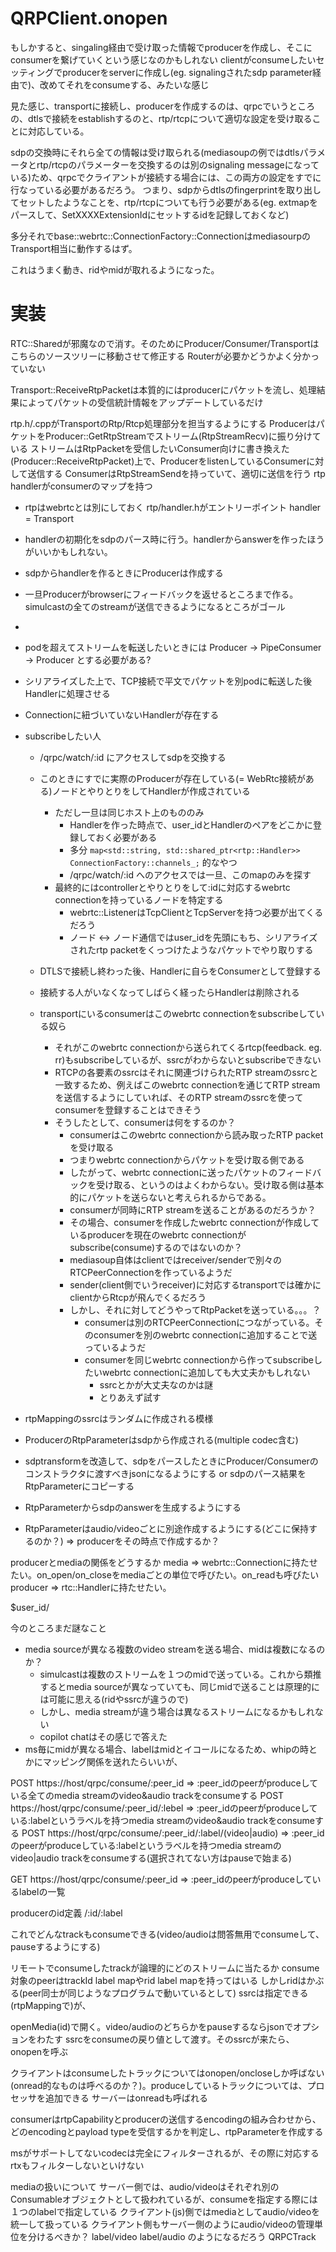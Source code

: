# QRPClient.onopen

もしかすると、singaling経由で受け取った情報でproducerを作成し、そこにconsumerを繋げていくという感じなのかもしれない
clientがconsumeしたいセッティングでproducerをserverに作成し(eg. signalingされたsdp parameter経由で)、改めてそれをconsumeする、みたいな感じ

見た感じ、transportに接続し、producerを作成するのは、qrpcでいうところの、dtlsで接続をestablishするのと、rtp/rtcpについて適切な設定を受け取ることに対応している。

sdpの交換時にそれら全ての情報は受け取られる(mediasoupの例ではdtlsパラメータとrtp/rtcpのパラメーターを交換するのは別のsignaling messageになっている)ため、qrpcでクライアントが接続する場合には、この両方の設定をすでに行なっている必要があるだろう。
つまり、sdpからdtlsのfingerprintを取り出してセットしたようなことを、rtp/rtcpについても行う必要がある(eg. extmapをパースして、SetXXXXExtensionIdにセットするidを記録しておくなど)

多分それでbase::webrtc::ConnectionFactory::ConnectionはmediasourpのTransport相当に動作するはず。

これはうまく動き、ridやmidが取れるようになった。

# 実装

RTC::Sharedが邪魔なので消す。そのためにProducer/Consumer/Transportはこちらのソースツリーに移動させて修正する
Routerが必要かどうかよく分かっていない

Transport::ReceiveRtpPacketは本質的にはproducerにパケットを流し、処理結果によってパケットの受信統計情報をアップデートしているだけ

rtp.h/.cppがTransportのRtp/Rtcp処理部分を担当するようにする
ProducerはパケットをProducer::GetRtpStreamでストリーム(RtpStreamRecv)に振り分けている
ストリームはRtpPacketを受信したいConsumer向けに書き換えた(Producer::ReceiveRtpPacket)上で、ProducerをlistenしているConsumerに対して送信する
ConsumerはRtpStreamSendを持っていて、適切に送信を行う
rtp handlerがconsumerのマップを持つ

- rtpはwebrtcとは別にしておく rtp/handler.hがエントリーポイント handler = Transport
- handlerの初期化をsdpのパース時に行う。handlerからanswerを作ったほうがいいかもしれない。
- sdpからhandlerを作るときにProducerは作成する

- 一旦Producerがbrowserにフィードバックを返せるところまで作る。simulcastの全てのstreamが送信できるようになるところがゴール

- 


- podを超えてストリームを転送したいときには Producer -> PipeConsumer -> Producer とする必要がある?
- シリアライズした上で、TCP接続で平文でパケットを別podに転送した後Handlerに処理させる
- Connectionに紐づいていないHandlerが存在する

- subscribeしたい人
  - /qrpc/watch/:id にアクセスしてsdpを交換する
  - このときにすでに実際のProducerが存在している(= WebRtc接続がある)ノードとやりとりをしてHandlerが作成されている
    - ただし一旦は同じホスト上のもののみ
      - Handlerを作った時点で、user_idとHandlerのペアをどこかに登録しておく必要がある
      - 多分 `map<std::string, std::shared_ptr<rtp::Handler>> ConnectionFactory::channels_;` 的なやつ
      - /qrpc/watch/:id へのアクセスでは一旦、このmapのみを探す
    - 最終的にはcontrollerとやりとりをして:idに対応するwebrtc connectionを持っているノードを特定する
      - webrtc::ListenerはTcpClientとTcpServerを持つ必要が出てくるだろう
      - ノード <-> ノード通信ではuser_idを先頭にもち、シリアライズされたrtp packetをくっつけたようなパケットでやり取りする
  - DTLSで接続し終わった後、Handlerに自らをConsumerとして登録する
  - 接続する人がいなくなってしばらく経ったらHandlerは削除される

  - transportにいるconsumerはこのwebrtc connectionをsubscribeしている奴ら
    - それがこのwebrtc connectionから送られてくるrtcp(feedback. eg. rr)もsubscribeしているが、ssrcがわからないとsubscribeできない
    - RTCPの各要素のssrcはそれに関連づけられたRTP streamのssrcと一致するため、例えばこのwebrtc connectionを通じてRTP streamを送信するようにしていれば、そのRTP streamのssrcを使ってconsumerを登録することはできそう
    - そうしたとして、consumerは何をするのか？
      - consumerはこのwebrtc connectionから読み取ったRTP packetを受け取る
      - つまりwebrtc connectionからパケットを受け取る側である
      - したがって、webrtc connectionに送ったパケットのフィードバックを受け取る、というのはよくわからない。受け取る側は基本的にパケットを送らないと考えられるからである。
      - consumerが同時にRTP streamを送ることがあるのだろうか？
      - その場合、consumerを作成したwebrtc connectionが作成しているproducerを現在のwebrtc connectionがsubscribe(consume)するのではないのか？
      - mediasoup自体はclientではreceiver/senderで別々のRTCPeerConnectionを作っているようだ
      - sender(client側でいうreceiver)に対応するtransportでは確かにclientからRtcpが飛んでくるだろう
      - しかし、それに対してどうやってRtpPacketを送っている。。。？
        - consumerは別のRTCPeerConnectionにつながっている。そのconsumerを別のwebrtc connectionに追加することで送っているようだ
        - consumerを同じwebrtc connectionから作ってsubscribeしたいwebrtc connectionに追加しても大丈夫かもしれない
          - ssrcとかが大丈夫なのかは謎
          - とりあえず試す

- rtpMappingのssrcはランダムに作成される模様

- ProducerのRtpParameterはsdpから作成される(multiple codec含む)


- sdptransformを改造して、sdpをパースしたときにProducer/Consumerのコンストラクタに渡すべきjsonになるようにする or sdpのパース結果をRtpParameterにコピーする
- RtpParameterからsdpのanswerを生成するようにする
- RtpParameterはaudio/videoごとに別途作成するようにする(どこに保持するのか？) => producerをその時点で作成するか？


producerとmediaの関係をどうするか
media => webrtc::Connectionに持たせたい。on_open/on_closeをmediaごとの単位で呼びたい。on_readも呼びたい
producer => rtc::Handlerに持たせたい。


$user_id/


今のところまだ謎なこと
- media sourceが異なる複数のvideo streamを送る場合、midは複数になるのか？
  - simulcastは複数のストリームを１つのmidで送っている。これから類推するとmedia sourceが異なっていても、同じmidで送ることは原理的には可能に思える(ridやssrcが違うので)
  - しかし、media streamが違う場合は異なるストリームになるかもしれない
  - copilot chatはその感じで答えた
- ms毎にmidが異なる場合、labelはmidとイコールになるため、whipの時とかにマッピング関係を送れたらいいが、

POST https://host/qrpc/consume/:peer_id => :peer_idのpeerがproduceしている全てのmedia streamのvideo&audio trackをconsumeする
POST https://host/qrpc/consume/:peer_id/:lebel => :peer_idのpeerがproduceしている:labelというラベルを持つmedia streamのvideo&audio trackをconsumeする
POST https://host/qrpc/consume/:peer_id/:label/(video|audio) => :peer_idのpeerがproduceしている:labelというラベルを持つmedia streamのvideo|audio trackをconsumeする(選択されてない方はpauseで始まる)

GET https://host/qrpc/consume/:peer_id => :peer_idのpeerがproduceしているlabelの一覧


producerのid定義
/:id/:label

これでどんなtrackもconsumeできる(video/audioは問答無用でconsumeして、pauseするようにする)




リモートでconsumeしたtrackが論理的にどのストリームに当たるか
consume対象のpeerはtrackId label mapやrid label mapを持ってはいる
しかしridはかぶる(peer同士が同じようなプログラムで動いているとして)
ssrcは指定できる(rtpMappingで)が、


openMedia(id)で開く。video/audioのどちらかをpauseするならjsonでオプションをわたす
ssrcをconsumeの戻り値として渡す。そのssrcが来たら、onopenを呼ぶ

クライアントはconsumeしたトラックについてはonopen/oncloseしか呼ばない(onread的なものは呼べるのか？)。produceしているトラックについては、プロセッサを追加できる
サーバーはonreadも呼ばれる


consumerはrtpCapabilityとproducerの送信するencodingの組み合わせから、どのencodingとpayload typeを受信するかを判定し、rtpParameterを作成する


msがサポートしてないcodecは完全にフィルターされるが、その際に対応するrtxもフィルターしないといけない



mediaの扱いについて
サーバー側では、audio/videoはそれぞれ別のConsumableオブジェクトとして扱われているが、consumeを指定する際には１つのlabelで指定している
クライアント(js)側ではmediaとしてaudio/videoを統一して扱っている
クライアント側もサーバー側のようにaudio/videoの管理単位を分けるべきか？
label/video label/audio のようになるだろう
QRPCTrack